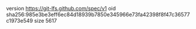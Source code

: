 version https://git-lfs.github.com/spec/v1
oid sha256:985e3be3eff6ec84d18939b7850e345966e73fa42398f8f47c36577c1973e549
size 5617
